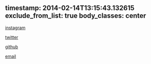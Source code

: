 timestamp: 2014-02-14T13:15:43.132615
exclude_from_list: true
body_classes: center
---

[instagram](http://instagram.com/recurse)

[twitter](https://twitter.com/j4mie)

[github](https://github.com/j4mie)

[email](mailto:jamie@mtth.org)
